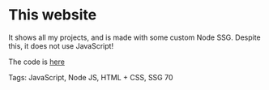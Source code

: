 # This website

It shows all my projects,
and is made with some custom Node SSG.
Despite this, it does not use JavaScript!

The code is [here](https://github.com/hhhhhhhhhn/hhhhhhhhhn.github.io)

Tags: JavaScript, Node JS, HTML + CSS, SSG
70
